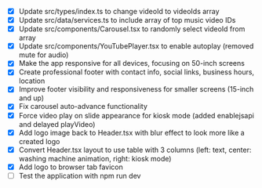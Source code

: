 - [x] Update src/types/index.ts to change videoId to videoIds array
- [x] Update src/data/services.ts to include array of top music video IDs
- [x] Update src/components/Carousel.tsx to randomly select videoId from array
- [x] Update src/components/YouTubePlayer.tsx to enable autoplay (removed mute for audio)
- [x] Make the app responsive for all devices, focusing on 50-inch screens
- [x] Create professional footer with contact info, social links, business hours, location
- [x] Improve footer visibility and responsiveness for smaller screens (15-inch and up)
- [x] Fix carousel auto-advance functionality
- [x] Force video play on slide appearance for kiosk mode (added enablejsapi and delayed playVideo)
- [x] Add logo image back to Header.tsx with blur effect to look more like a created logo
- [x] Convert Header.tsx layout to use table with 3 columns (left: text, center: washing machine animation, right: kiosk mode)
- [x] Add logo to browser tab favicon
- [ ] Test the application with npm run dev
